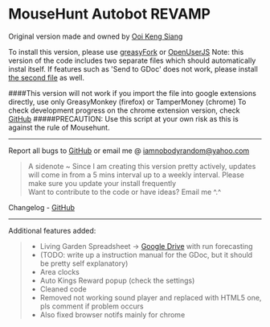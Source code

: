 MouseHunt Autobot REVAMP
=========

Original version made and owned by [Ooi Keng Siang](http://userscripts-mirror.org/scripts/show/78731.html)

To install this version, please use [greasyFork](https://greasyfork.org/en/scripts/6092-mousehunt-autobot) or [OpenUserJS](https://openuserjs.org/scripts/nobodyrandom/MouseHunt_AutoBot_REVAMP)
Note: this version of the code includes two separate files which should automatically instal itself. If features such as 'Send to GDoc' does not work, please install [the second file](https://greasyfork.org/en/scripts/6094-mousehunt-autobot-additional-thing) as well.

####This version will not work if you import the file into google extensions directly, use only GreasyMonkey (firefox) or TamperMoney (chrome)
To check development progress on the chrome extension version, check [GitHub](https://github.com/nobodyrandom/mhAutobot/tree/master/chromeExtension)
#####PRECAUTION: Use this script at your own risk as this is against the rule of Mousehunt.
*****
Report all bugs to [GitHub](https://github.com/nobodyrandom/mhAutobot/issues) or email me @ <iamnobodyrandom@yahoo.com>   
>	A sidenote ~ Since I am creating this version pretty actively, updates will come in from a 5 mins interval up to a weekly interval. Please make sure you update your install frequently   
>	Want to contribute to the code or have ideas? Email me \^.\^

Changelog - [GitHub](https://github.com/nobodyrandom/mhAutobot/commits/master)
*****
Additional features added:
>*	Living Garden Spreadsheet -> [Google Drive](https://docs.google.com/spreadsheet/ccc?key=0Ag_KH_nuVUjbdGtldjJkWUJ4V1ZpUDVwd1FVM0RTM1E&usp=sharing) with run forecasting
>*	(TODO: write up a instruction manual for the GDoc, but it should be pretty self explanatory)
>*	Area clocks
>*	Auto Kings Reward popup (check the settings)
>*  Cleaned code
>*  Removed not working sound player and replaced with HTML5 one, pls comment if problem occurs
>*  Also fixed browser notifs mainly for chrome